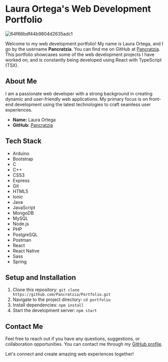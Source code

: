 # Laura Ortega's Web Development Portfolio

![64f66bdf44b9804d2635adc1](https://github.com/Pancratzia/Portfolio/assets/54899954/206caae7-c62e-4020-a15c-8f72b530dfdb)

Welcome to my web development portfolio! My name is Laura Ortega, and I go by the username **Pancratzia**. You can find me on GitHub at [Pancratzia](https://github.com/Pancratzia). This portfolio showcases some of the web development projects I have worked on, and is constantly being developed using React with TypeScript (TSX).

## About Me

I am a passionate web developer with a strong background in creating dynamic and user-friendly web applications. My primary focus is on front-end development using the latest technologies to craft seamless user experiences.

- **Name:** Laura Ortega
- **GitHub:** [Pancratzia](https://github.com/Pancratzia)

## Tech Stack

- Arduino
- Bootstrap
- C
- C++
- CSS3
- Express
- Git
- HTML5
- Ionic
- Java
- JavaScript
- MongoDB
- MySQL
- Node.js
- PHP
- PostgreSQL
- Postman
- React
- React Native
- Sass
- Spring


## Setup and Installation

1. Clone this repository: `git clone https://github.com/Pancratzia/Portfolio.git`
2. Navigate to the project directory: `cd portfolio`
3. Install dependencies: `npm install`
4. Start the development server: `npm start`

## Contact Me

Feel free to reach out if you have any questions, suggestions, or collaboration opportunities. You can contact me through my [GitHub profile](https://github.com/Pancratzia).

Let's connect and create amazing web experiences together!

